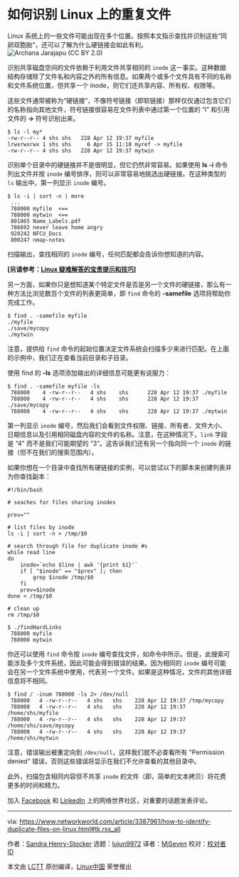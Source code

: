 [#]: collector: (lujun9972)
[#]: translator: (MjSeven)
[#]: reviewer: ( )
[#]: publisher: ( )
[#]: url: ( )
[#]: subject: (How to identify    duplicate files on Linux)
[#]: via: (https://www.networkworld.com/article/3387961/how-to-identify-duplicate-files-on-linux.html#tk.rss_all)
[#]: author: (Sandra Henry-Stocker https://www.networkworld.com/author/Sandra-Henry_Stocker/)

如何识别 Linux 上的重复文件
======
Linux 系统上的一些文件可能出现在多个位置。按照本文指示查找并识别这些“同卵双胞胎”，还可以了解为什么硬链接会如此有利。
![Archana Jarajapu \(CC BY 2.0\)][1]

识别共享磁盘空间的文件依赖于利用文件共享相同的 `inode` 这一事实。这种数据结构存储除了文件名和内容之外的所有信息。如果两个或多个文件具有不同的名称和文件系统位置，但共享一个 inode，则它们还共享内容、所有权、权限等。

这些文件通常被称为“硬链接”，不像符号链接（即软链接）那样仅仅通过包含它们的名称指向其他文件，符号链接很容易在文件列表中通过第一个位置的 “l” 和引用文件的 **->** 符号识别出来。

```
$ ls -l my*
-rw-r--r-- 4 shs shs   228 Apr 12 19:37 myfile
lrwxrwxrwx 1 shs shs     6 Apr 15 11:18 myref -> myfile
-rw-r--r-- 4 shs shs   228 Apr 12 19:37 mytwin
```

识别单个目录中的硬链接并不是很明显，但它仍然非常容易。如果使用 **ls -i** 命令列出文件并按 `inode` 编号排序，则可以非常容易地挑选出硬链接。在这种类型的 `ls` 输出中，第一列显示 `inode` 编号。

```
$ ls -i | sort -n | more
 ...
 788000 myfile  <==
 788000 mytwin  <==
 801865 Name_Labels.pdf
 786692 never leave home angry
 920242 NFCU_Docs
 800247 nmap-notes
```

扫描输出，查找相同的 `inode` 编号，任何匹配都会告诉你想知道的内容。 

**[另请参考：[Linux 疑难解答的宝贵提示和技巧][2]]**

另一方面，如果你只是想知道某个特定文件是否是另一个文件的硬链接，那么有一种方法比浏览数百个文件的列表更简单，即 `find` 命令的 **-samefile** 选项将帮助你完成工作。
```
$ find . -samefile myfile
./myfile
./save/mycopy
./mytwin
```

注意，提供给 `find` 命令的起始位置决定文件系统会扫描多少来进行匹配。在上面的示例中，我们正在查看当前目录和子目录。

使用 find 的 **-ls** 选项添加输出的详细信息可能更有说服力：
```
$ find . -samefile myfile -ls
 788000    4 -rw-r--r--   4 shs    shs      228 Apr 12 19:37 ./myfile
 788000    4 -rw-r--r--   4 shs    shs      228 Apr 12 19:37 ./save/mycopy
 788000    4 -rw-r--r--   4 shs    shs      228 Apr 12 19:37 ./mytwin
```

第一列显示 `inode` 编号，然后我们会看到文件权限、链接、所有者、文件大小、日期信息以及引用相同磁盘内容的文件的名称。注意，在这种情况下，`link` 字段是 “4” 而不是我们可能期望的 “3”。这告诉我们还有另一个指向同一个 `inode` 的链接（但不在我们的搜索范围内）。

如果你想在一个目录中查找所有硬链接的实例，可以尝试以下的脚本来创建列表并为你查找副本：
```
#!/bin/bash

# seaches for files sharing inodes

prev=""

# list files by inode
ls -i | sort -n > /tmp/$0

# search through file for duplicate inode #s
while read line
do
    inode=`echo $line | awk '{print $1}'`
    if [ "$inode" == "$prev" ]; then
        grep $inode /tmp/$0
    fi
    prev=$inode
done < /tmp/$0

# clean up
rm /tmp/$0

$ ./findHardLinks
 788000 myfile
 788000 mytwin
```

你还可以使用 `find` 命令按 `inode` 编号查找文件，如命令中所示。但是，此搜索可能涉及多个文件系统，因此可能会得到错误的结果。因为相同的 `inode` 编号可能会在另一个文件系统中使用，代表另一个文件。如果是这种情况，文件的其他详细信息将不相同。

```
$ find / -inum 788000 -ls 2> /dev/null
 788000   4 -rw-r--r--   4 shs   shs    228 Apr 12 19:37 /tmp/mycopy
 788000   4 -rw-r--r--   4 shs   shs    228 Apr 12 19:37 /home/shs/myfile
 788000   4 -rw-r--r--   4 shs   shs    228 Apr 12 19:37 /home/shs/save/mycopy
 788000   4 -rw-r--r--   4 shs   shs    228 Apr 12 19:37 /home/shs/mytwin
```

注意，错误输出被重定向到 `/dev/null`，这样我们就不必查看所有 "Permission denied" 错误，否则这些错误将显示在我们不允许查看的其他目录中。

此外，扫描包含相同内容但不共享 `inode` 的文件（即，简单的文本拷贝）将花费更多的时间和精力。

加入 [Facebook][3] 和 [LinkedIn][4] 上的网络世界社区，对重要的话题发表评论。

--------------------------------------------------------------------------------

via: https://www.networkworld.com/article/3387961/how-to-identify-duplicate-files-on-linux.html#tk.rss_all

作者：[Sandra Henry-Stocker][a]
选题：[lujun9972][b]
译者：[MjSeven](https://github.com/MjSeven)
校对：[校对者ID](https://github.com/校对者ID)

本文由 [LCTT](https://github.com/LCTT/TranslateProject) 原创编译，[Linux中国](https://linux.cn/) 荣誉推出

[a]: https://www.networkworld.com/author/Sandra-Henry_Stocker/
[b]: https://github.com/lujun9972
[1]: https://images.idgesg.net/images/article/2019/04/reflections-candles-100793651-large.jpg
[2]: https://www.networkworld.com/article/3242170/linux/invaluable-tips-and-tricks-for-troubleshooting-linux.html
[3]: https://www.facebook.com/NetworkWorld/
[4]: https://www.linkedin.com/company/network-world
